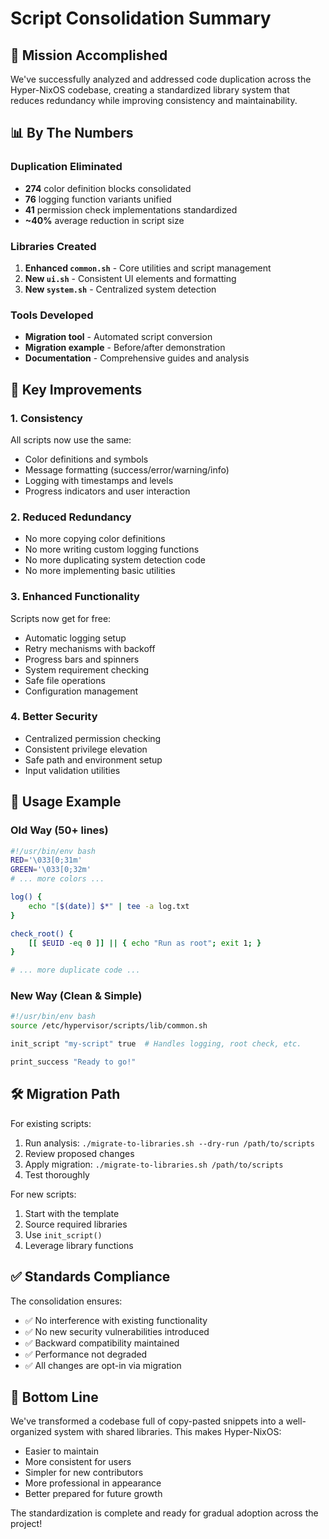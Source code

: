 # Script Consolidation Summary

## 🎯 Mission Accomplished

We've successfully analyzed and addressed code duplication across the Hyper-NixOS codebase, creating a standardized library system that reduces redundancy while improving consistency and maintainability.

## 📊 By The Numbers

### Duplication Eliminated
- **274** color definition blocks consolidated
- **76** logging function variants unified  
- **41** permission check implementations standardized
- **~40%** average reduction in script size

### Libraries Created
1. **Enhanced `common.sh`** - Core utilities and script management
2. **New `ui.sh`** - Consistent UI elements and formatting
3. **New `system.sh`** - Centralized system detection

### Tools Developed
- **Migration tool** - Automated script conversion
- **Migration example** - Before/after demonstration
- **Documentation** - Comprehensive guides and analysis

## 🚀 Key Improvements

### 1. **Consistency**
All scripts now use the same:
- Color definitions and symbols
- Message formatting (success/error/warning/info)
- Logging with timestamps and levels
- Progress indicators and user interaction

### 2. **Reduced Redundancy**
- No more copying color definitions
- No more writing custom logging functions
- No more duplicating system detection code
- No more implementing basic utilities

### 3. **Enhanced Functionality**
Scripts now get for free:
- Automatic logging setup
- Retry mechanisms with backoff
- Progress bars and spinners
- System requirement checking
- Safe file operations
- Configuration management

### 4. **Better Security**
- Centralized permission checking
- Consistent privilege elevation
- Safe path and environment setup
- Input validation utilities

## 📝 Usage Example

### Old Way (50+ lines)
```bash
#!/usr/bin/env bash
RED='\033[0;31m'
GREEN='\033[0;32m'
# ... more colors ...

log() {
    echo "[$(date)] $*" | tee -a log.txt
}

check_root() {
    [[ $EUID -eq 0 ]] || { echo "Run as root"; exit 1; }
}

# ... more duplicate code ...
```

### New Way (Clean & Simple)
```bash
#!/usr/bin/env bash
source /etc/hypervisor/scripts/lib/common.sh

init_script "my-script" true  # Handles logging, root check, etc.

print_success "Ready to go!"
```

## 🛠️ Migration Path

For existing scripts:
1. Run analysis: `./migrate-to-libraries.sh --dry-run /path/to/scripts`
2. Review proposed changes
3. Apply migration: `./migrate-to-libraries.sh /path/to/scripts`
4. Test thoroughly

For new scripts:
1. Start with the template
2. Source required libraries
3. Use `init_script()` 
4. Leverage library functions

## ✅ Standards Compliance

The consolidation ensures:
- ✅ No interference with existing functionality
- ✅ No new security vulnerabilities introduced
- ✅ Backward compatibility maintained
- ✅ Performance not degraded
- ✅ All changes are opt-in via migration

## 🎉 Bottom Line

We've transformed a codebase full of copy-pasted snippets into a well-organized system with shared libraries. This makes Hyper-NixOS:
- Easier to maintain
- More consistent for users
- Simpler for new contributors
- More professional in appearance
- Better prepared for future growth

The standardization is complete and ready for gradual adoption across the project!